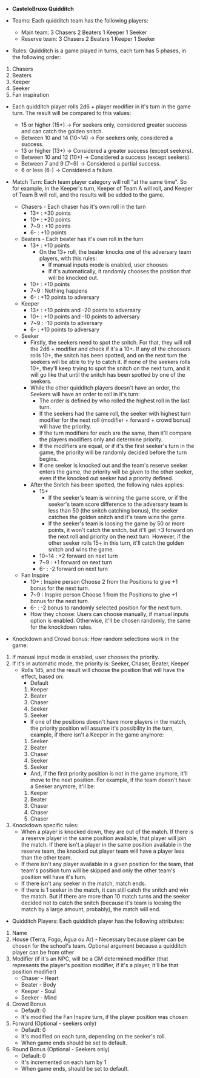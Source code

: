 -   **CasteloBruxo Quidditch**

-   Teams: Each quidditch team has the following players:

    -   Main team:
        3 Chasers
        2 Beaters
        1 Keeper
        1 Seeker
    -   Reserve team:
        3 Chasers
        2 Beaters
        1 Keeper
        1 Seeker

-   Rules: Quidditch is a game played in turns, each turn has 5 phases, in the following order:

1. Chasers
2. Beaters
3. Keeper
4. Seeker
5. Fan inspiration

-   Each quidditch player rolls 2d6 + player modifier in it's turn in the game turn. The result will be compared to this values:

    -   15 or higher (15+) -> For seekers only, considered greater success and can catch the golden snitch.
    -   Between 10 and 14 (10~14) -> For seekers only, considered a success.
    -   13 or higher (13+) -> Considered a greater success (except seekers).
    -   Between 10 and 12 (10+) -> Considered a success (except seekers).
    -   Between 7 and 9 (7~9) -> Considered a partial success.
    -   6 or less (6-) -> Considered a failure.

-   Match Turn: Each team player category will roll "at the same time". So for example, in the Keeper's turn, Keeper of Team A will roll, and Keeper of Team B will roll, and the results will be added to the game.
    -   Chasers - Each chaser has it's own roll in the turn
        -   13+ : +30 points
        -   10+ : +20 points
        -   7~9 : +10 points
        -   6- : +10 points
    -   Beaters - Each beater has it's own roll in the turn
        -   13+ : +10 points
            -   On the 13+ roll, the beater knocks one of the adversary team players, with this rules:
                -   If manual inputs mode is enabled, user chooses
                -   If ít's automatically, it randomly chooses the position that will be knocked out.
        -   10+ : +10 points
        -   7~9 : Nothing happens
        -   6- : +10 points to adversary
    -   Keeper
        -   13+ : +10 points and -20 points to adversary
        -   10+ : +10 points and -10 points to adversary
        -   7~9 : -10 points to adversary
        -   6- : +10 points to adversary
    -   Seeker
        -   Firstly, the seekers need to spot the snitch. For that, they will roll the 2d6 + modifier and check if it's a 10+. If any of the choosers rolls 10+, the snitch has been spotted, and on the next turn the seekers will be able to try to catch it. If none of the seekers rolls 10+, they'll keep trying to spot the snitch on the next turn, and it will go like that until the snitch has been spotted by one of the seekers.
        -   While the other quidditch players doesn't have an order, the Seekers will have an order to roll in it's turn:
            -   The order is defined by who rolled the highest roll in the last turn.
            -   If the seekers had the same roll, the seeker with highest turn modifier for the next roll (modifier + forward + crowd bonus) will have the priority.
            -   If the turn modifiers for each are the same, then it'll compare the players modifiers only and determine priority.
            -   If the modifiers are equal, or if it's the first seeker's turn in the game, the priority will be randomly decided before the turn begins.
            -   If one seeker is knocked out and the team's reserve seeker enters the game, the priority will be given to the other seeker, even if the knocked out seeker had a priority defined.
        -   After the Snitch has been spotted, the following rules applies:
            -   15+
                -   If the seeker's team is winning the game score, or if the seeker's team score difference to the adversary team is less than 50 (the snitch catching bonus), the seeker catches the golden snitch and it's team wins the game.
                -   If the seeker's team is loosing the game by 50 or more points, it won't catch the snitch, but it'll get +3 forward on the next roll and priority on the next turn. However, if the other seeker rolls 15+ in this turn, it'll catch the golden snitch and wins the game.
            -   10~14 : +2 forward on next turn
            -   7~9 : +1 forward on next turn
            -   6- : -2 forward on next turn
    -   Fan Inspire
        -   10+ : Inspire person Choose 2 from the Positions to give +1 bonus for the next turn.
        -   7~9 : Inspire person Choose 1 from the Positions to give +1 bonus for the next turn.
        -   6- : -2 bonus to randomly selected position for the next turn.
        -   How they choose: Users can choose manually, if manual inputs option is enabled. Otherwise, it'll be chosen randomly, the same for the knockdown rules.
-   Knockdown and Crowd bonus: How random selections work in the game:

1. If manual input mode is enabled, user chooses the priority.
2. If it's in automatic mode, the priority is: Seeker, Chaser, Beater, Keeper
    - Rolls 1d5, and the result will choose the position that will have the effect, based on:
        - Default
        1. Keeper
        2. Beater
        3. Chaser
        4. Seeker
        5. Seeker
        - If one of the positions doesn't have more players in the match, the priority position will assume it's possibility in the turn, example, if there isn't a Keeper in the game anymore:
        1. Seeker
        2. Beater
        3. Chaser
        4. Seeker
        5. Seeker
        - And, if the first priority position is not in the game anymore, it'll move to the next position. For example, if the team doesn't have a Seeker anymore, it'll be:
        1. Keeper
        2. Beater
        3. Chaser
        4. Chaser
        5. Chaser
3. Knockdown specific rules:
    - When a player is knocked down, they are out of the match. If there is a reserve player in the same position available, that player will join the match. If there isn't a player in the same position available in the reserve team, the knocked out player team will have a player less than the other team.
    - If there isn't any player available in a given position for the team, that team's position turn will be skipped and only the other team's position will have it's turn.
    - If there isn't any seeker in the match, match ends.
    - If there is 1 seeker in the match, it can still catch the snitch and win the match. But if there are more than 10 match turns and the seeker decided not to catch the snitch (because it's team is loosing the match by a large amount, probably), the match will end.

-   Quidditch Players: Each quidditch player has the following attributes:

1. Name
2. House (Terra, Fogo, Água ou Ar) - Necessary because player can be chosen for the school's team. Optional argument because a quidditch player can be from other
3. Modifier (if it's an NPC, will be a GM determined modifier (that represents the player's position modifier, if it's a player, it'll be that position modifier)
    - Chaser - Heart
    - Beater - Body
    - Keeper - Soul
    - Seeker - Mind
4. Crowd Bonus
    - Default: 0
    - It's modified the Fan Inspire turn, if the player position was chosen
5. Forward (Optional - seekers only)
    - Default: 0
    - It's modified on each turn, depending on the seeker's roll.
    - When game ends should be set to default.
6. Round Bonus (Optional - Seekers only)
    - Default: 0
    - It's incremented on each turn by 1
    - When game ends, should be set to default.
